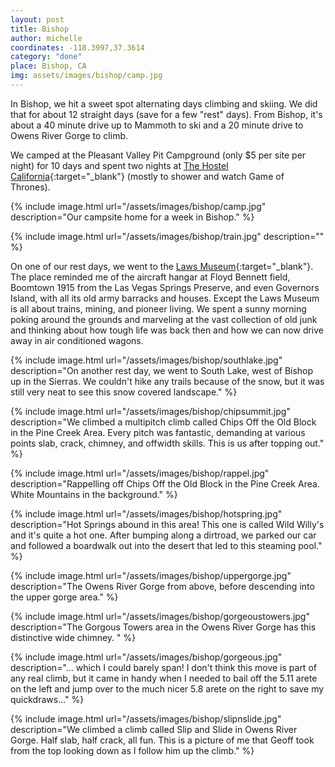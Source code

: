 ```yaml
---
layout: post
title: Bishop
author: michelle
coordinates: -118.3997,37.3614
category: "done"
place: Bishop, CA
img: assets/images/bishop/camp.jpg
---
```


In Bishop, we hit a sweet spot alternating days climbing and skiing. We did that for about 12 straight days (save for a few "rest" days). From Bishop, it's about a 40 minute drive up to Mammoth to ski and a 20 minute drive to Owens River Gorge to climb.

We camped at the Pleasant Valley Pit Campground (only $5 per site per night) for 10 days and spent two nights at [The Hostel California](www.thehostelcalifornia.com){:target="_blank"} (mostly to shower and watch Game of Thrones).

{% include image.html url="/assets/images/bishop/camp.jpg" description="Our campsite home for a week in Bishop." %}

{% include image.html url="/assets/images/bishop/train.jpg" description="" %}

On one of our rest days, we went to the [Laws Museum](https://www.lawsmuseum.org/){:target="_blank"}. The place reminded me of the aircraft hangar at Floyd Bennett field, Boomtown 1915 from the Las Vegas Springs Preserve, and even Governors Island, with all its old army barracks and houses. Except the Laws Museum is all about trains, mining, and pioneer living. We spent a sunny morning poking around the grounds and marveling at the vast collection of old junk and thinking about how tough life was back then and how we can now drive away in air conditioned wagons.

{% include image.html url="/assets/images/bishop/southlake.jpg" description="On another rest day, we went to South Lake, west of Bishop up in the Sierras. We couldn't hike any trails because of the snow, but it was still very neat to see this snow covered landscape." %}

{% include image.html url="/assets/images/bishop/chipsummit.jpg" description="We climbed a multipitch climb called Chips Off the Old Block in the Pine Creek Area. Every pitch was fantastic, demanding at various points slab, crack, chimney, and offwidth skills. This is us after topping out." %}

{% include image.html url="/assets/images/bishop/rappel.jpg" description="Rappelling off Chips Off the Old Block in the Pine Creek Area. White Mountains in the background." %}

{% include image.html url="/assets/images/bishop/hotspring.jpg" description="Hot Springs abound in this area! This one is called Wild Willy's and it's quite a hot one. After bumping along a dirtroad, we parked our car and followed a boardwalk out into the desert that led to this steaming pool." %}

{% include image.html url="/assets/images/bishop/uppergorge.jpg" description="The Owens River Gorge from above, before descending into the upper gorge area." %}

{% include image.html url="/assets/images/bishop/gorgeoustowers.jpg" description="The Gorgous Towers area in the Owens River Gorge has this distinctive wide chimney. " %}

{% include image.html url="/assets/images/bishop/gorgeous.jpg" description="... which I could barely span! I don't think this move is part of any real climb, but it came in handy when I needed to bail off the 5.11 arete on the left and jump over to the much nicer 5.8 arete on the right to save my quickdraws..." %}

{% include image.html url="/assets/images/bishop/slipnslide.jpg" description="We climbed a climb called Slip and Slide in Owens River Gorge. Half slab, half crack, all fun. This is a picture of me that Geoff took from the top looking down as I follow him up the climb." %}